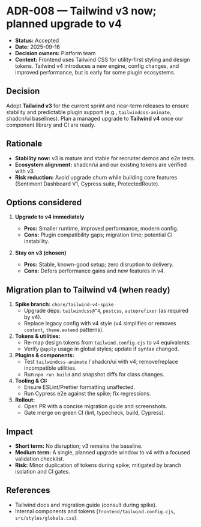 # ADR-008 — Tailwind v3 now; planned upgrade to v4

-   **Status:** Accepted
-   **Date:** 2025-09-16
-   **Decision owners:** Platform team
-   **Context:** Frontend uses Tailwind CSS for utility-first styling and design tokens. Tailwind v4 introduces a new engine, config changes, and improved performance, but is early for some plugin ecosystems.

## Decision

Adopt **Tailwind v3** for the current sprint and near-term releases to ensure stability and predictable plugin support (e.g., `tailwindcss-animate`, shadcn/ui baselines). Plan a managed upgrade to **Tailwind v4** once our component library and CI are ready.

## Rationale

-   **Stability now:** v3 is mature and stable for recruiter demos and e2e tests.
-   **Ecosystem alignment:** shadcn/ui and our existing tokens are verified with v3.
-   **Risk reduction:** Avoid upgrade churn while building core features (Sentiment Dashboard V1, Cypress suite, ProtectedRoute).

## Options considered

1. **Upgrade to v4 immediately**

    - **Pros:** Smaller runtime, improved performance, modern config.
    - **Cons:** Plugin compatibility gaps; migration time; potential CI instability.

2. **Stay on v3 (chosen)**
    - **Pros:** Stable, known-good setup; zero disruption to delivery.
    - **Cons:** Defers performance gains and new features in v4.

## Migration plan to Tailwind v4 (when ready)

1. **Spike branch:** `chore/tailwind-v4-spike`
    - Upgrade deps: `tailwindcss@^4`, `postcss`, `autoprefixer` (as required by v4).
    - Replace legacy config with v4 style (v4 simplifies or removes `content`, `theme.extend` patterns).
2. **Tokens & utilities:**
    - Re-map design tokens from `tailwind.config.cjs` to v4 equivalents.
    - Verify `@apply` usage in global styles; update if syntax changed.
3. **Plugins & components:**
    - Test `tailwindcss-animate` / shadcn/ui with v4; remove/replace incompatible utilities.
    - Run `npm run build` and snapshot diffs for class changes.
4. **Tooling & CI:**
    - Ensure ESLint/Prettier formatting unaffected.
    - Run Cypress e2e against the spike; fix regressions.
5. **Rollout:**
    - Open PR with a concise migration guide and screenshots.
    - Gate merge on green CI (lint, typecheck, build, Cypress).

## Impact

-   **Short term:** No disruption; v3 remains the baseline.
-   **Medium term:** A single, planned upgrade window to v4 with a focused validation checklist.
-   **Risk:** Minor duplication of tokens during spike; mitigated by branch isolation and CI gates.

## References

-   Tailwind docs and migration guide (consult during spike).
-   Internal components and tokens (`frontend/tailwind.config.cjs`, `src/styles/globals.css`).
